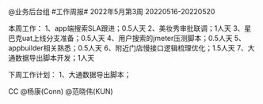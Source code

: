 @业务后台组 #工作周报#
2022年5月第3周 20220516-20220520

本周工作：
1、app端搜索SLA跟进；0.5人天
2、美妆秀审批联调；1人天
3、星巴克uat上线分支准备；0.5人天
4、用户搜索的jmeter压测脚本；0.5人天
5、appbuilder相关熟悉；0.5人天
6、附近门店慢接口逻辑梳理优化；1.5人天
7、大通数据导出脚本开发；1人天

下周工作计划：
1、大通数据导出脚本；

CC @杨康(Conn) @范晓伟(KUN)